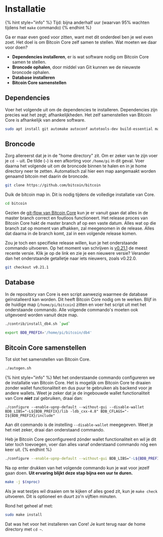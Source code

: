 # Installatie

{% hint style="info" %}
Tijd: bijna anderhalf uur \(waarvan 95% wachten tijdens het `make` commando\)
{% endhint %}

Ga er maar even goed voor zitten, want met dit onderdeel ben je wel even zoet. Het doel is om Bitcoin Core zelf samen te stellen. Wat moeten we daar voor doen?

* **Dependencies installeren**, er is wat software nodig om Bitcoin Core samen te stellen.
* **Broncode ophalen**, door middel van Git kunnen we de nieuwste broncode ophalen.
* **Database installeren**
* **Bitcoin Core samenstellen**

## Dependencies

Voer het volgende uit om de dependencies te installeren. Dependencies zijn precies wat het zegt; afhankelijkheden. Het zelf samenstellen van Bitcoin Core is afhankelijk van andere software.

```bash
sudo apt install git automake autoconf autotools-dev build-essential make pkg-config protobuf-compiler libminiupnpc-dev libprotobuf-dev libdb++-dev libzmq3-dev libsqlite3-dev libboost-thread-dev libboost-test-dev libboost-all-dev libevent-dev libtool libssl-dev libboost-system-dev libboost-filesystem-dev -y
```

## Broncode

Zorg allereerst dat je in de "home directory" zit. Om er zeker van te zijn voer je `cd ~` uit. De tilde \(`~`\) is een afkorting voor `/home/pi` in dit geval. Voer daarna het volgende uit om de broncode binnen te halen en in je home directory neer te zetten. Automatisch zal hier een map aangemaakt worden genaamd bitcoin met daarin de broncode.

```bash
git clone https://github.com/bitcoin/bitcoin
```

Duik de bitcoin map in. Dit is nodig tijdens de volledige installatie van Core.

```bash
cd bitcoin
```

Gezien de [git-flow van Bitcoin Core](https://github.com/bitcoin/bitcoin/blob/master/CONTRIBUTING.md#decision-making-process) kun je er vanuit gaan dat alles in de master branch correct en foutloos functioneert. Het release proces van Bitcoin Core hakt de master branch af op een vaste datum. Alles wat op die branch zat op moment van afhakken, zal meegenomen in de release. Alles dat daarna in de branch komt, zal in een volgende release komen.

Zou je toch een specifieke release willen, kun je het onderstaande commando uitvoeren. Op het moment van schrijven is [v0.21.1](https://github.com/bitcoin/bitcoin/tags) de meest recente versie. Klik je op de link en zie je een nieuwere versie? Verander dan het onderstaande getalletje naar iets nieuwers, zoals v0.22.0.

```bash
git checkout v0.21.1
```

## Database

In de repository van Core is een script aanwezig waarmee de database geïnstalleerd kan worden. Dit heeft Bitcoin Core nodig om te werken. Blijf in de huidige map \(`/home/pi/bitcoin`\) zitten en voer het script uit met het onderstaande commando. Alle volgende commando's moeten ook uitgevoerd worden vanuit deze map.

```bash
./contrib/install_db4.sh `pwd`
```

```bash
export BDB_PREFIX='/home/pi/bitcoin/db4'
```

## Bitcoin Core samenstellen

Tot slot het samenstellen van Bitcoin Core.

```bash
./autogen.sh
```

{% hint style="info" %}
Met het onderstaande commando configureren we de installatie van Bitcoin Core. Het is mogelijk om Bitcoin Core te draaien zonder wallet functionaliteit en dus puur te gebruiken als backend voor je andere wallets. Weet je zeker dat je de ingebouwde wallet functionaliteit van Core _**niet**_ zal gebruiken, draai dan:

`./configure --enable-upnp-default --without-gui --disable-wallet BDB_LIBS="-L${BDB_PREFIX}/lib -ldb_cxx-4.8" BDB_CFLAGS="-I${BDB_PREFIX}/include"`

Aan dit commando is de instelling `--disable-wallet` meegegeven. Weet je het niet zeker, draai dan onderstaand commando.

Heb je Bitcoin Core geconfigureerd zónder wallet functionaliteit en wil je dit later toch toevoegen, voer dan alles vanaf onderstaand commando nóg een keer uit.
{% endhint %}

```bash
./configure --enable-upnp-default --without-gui BDB_LIBS="-L${BDB_PREFIX}/lib -ldb_cxx-4.8" BDB_CFLAGS="-I${BDB_PREFIX}/include"
```

Na op enter drukken van het volgende commando kun je wat voor jezelf gaan doen. **Uit ervaring blijkt deze stap bijna een uur te duren.**

```bash
make -j $(nproc)
```

Als je wat testjes wil draaien om te kijken of alles goed zit, kun je `make check` uitvoeren. Dit is optioneel en duurt zo'n vijftien minuten.

Rond het geheel af met:

```bash
sudo make install
```

Dat was het voor het installeren van Core! Je kunt terug naar de home directory met `cd ~`.

